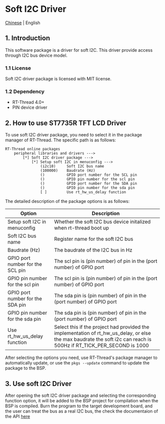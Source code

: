 # Soft I2C Driver

[Chinese](README_ZH.md) | English

## 1. Introduction

This software package is a driver for soft I2C. This driver provide access through I2C bus device model.

### 1.1 License

Soft I2C driver package is licensed with MIT license.

### 1.2 Dependency

- RT-Thread 4.0+
- PIN device driver

## 2. How to use ST7735R TFT LCD Driver

To use soft I2C driver package, you need to select it in the package manager of RT-Thread. The specific path is as follows:

```
RT-Thread online packages
    peripheral libraries and drivers --->
        [*] Soft I2C driver package --->
            [*] Setup soft I2C in menuconfig --->
                (i2c10)     Soft I2C bus name
                (100000)    Baudrate (Hz)
                ()          GPIO port number for the SCL pin
                ()          GPIO pin number for the scl pin
                ()          GPIO port number for the SDA pin
                ()          GPIO pin number for the sda pin
                [ ]         Use rt_hw_us_delay function
```

The detailed description of the package options is as follows:

| Option | Description |
|-|-|
| Setup soft I2C in menuconfig | Whether the soft I2C bus device initalized when rt-thread boot up |
| Soft I2C bus name | Register name for the soft I2C bus |
| Baudrate (Hz) | The baudrate of the I2C bus in Hz |
| GPIO port number for the SCL pin | The scl pin is (pin number) of pin in the (port number) of GPIO port |
| GPIO pin number for the scl pin | The scl pin is (pin number) of pin in the (port number) of GPIO port |
| GPIO port number for the SDA pin | The sda pin is (pin number) of pin in the (port number) of GPIO port |
| GPIO pin number for the sda pin | The sda pin is (pin number) of pin in the (port number) of GPIO port |
| Use rt_hw_us_delay function | Select this if the project had provided the implementation of rt_hw_us_delay, or else the max baudrate the soft i2c can reach is 500Hz if RT_TICK_PER_SECOND is 1000 |

After selecting the options you need, use RT-Thread's package manager to automatically update, or use the `pkgs --update` command to update the package to the BSP.

## 3. Use soft I2C Driver

After opening the soft I2C driver package and selecting the corresponding function option, it will be added to the BSP project for compilation when the BSP is compiled.
Burn the program to the target development board, and the user can treat the bus as a real I2C bus, the check the documentaion of the API [here](https://www.rt-thread.org/document/site/programming-manual/device/i2c/i2c/)